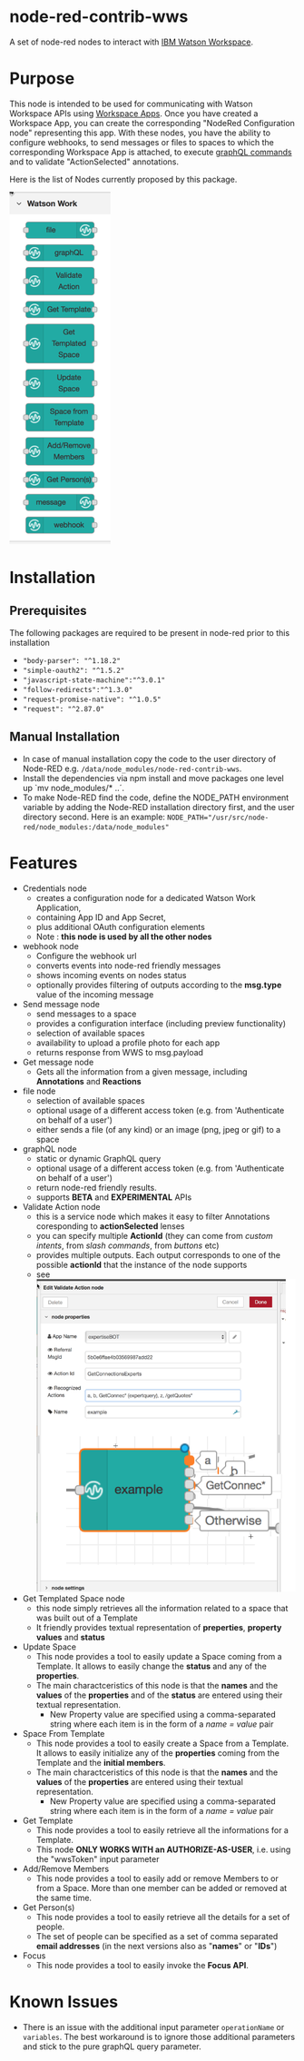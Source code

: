 node-red-contrib-wws
=====================

A set of node-red nodes to interact with [IBM Watson Workspace](https://workspace.ibm.com/).

# Purpose
This node is intended to be used for communicating with Watson Workspace APIs using [Workspace Apps](https://developer.watsonwork.ibm.com/docs/get-started/what-can-you-build). Once you have created a Workspace App, you can create the corresponding "NodeRed Configuration node" representing this app.
With these nodes, you have the ability to configure webhooks, to send messages or files to spaces to which the corresponding Workspace App is attached, to execute [graphQL commands](https://developer.watsonwork.ibm.com/docs/developers-guide/graphql-api) and to validate "ActionSelected" annotations.

Here is the list of Nodes currently proposed by this package.

![Watson Work Palette](help/palette_view.png)

# Installation

## Prerequisites
The following packages are required to be present in node-red prior to this installation
* `"body-parser": "^1.18.2"`
* `"simple-oauth2": "^1.5.2"`
* `"javascript-state-machine":"^3.0.1"`
* `"follow-redirects":"^1.3.0"`
* `"request-promise-native": "^1.0.5"`
* `"request": "^2.87.0"`


## Manual Installation
* In case of manual installation copy the code to the user directory of Node-RED e.g. `/data/node_modules/node-red-contrib-wws`.
* Install the dependencies via npm install and move packages one level up `mv node_modules/* ..´.
* To make Node-RED find the code, define the NODE_PATH environment variable by adding the Node-RED installation directory first, and the user directory second. Here is an example: `NODE_PATH="/usr/src/node-red/node_modules:/data/node_modules"`

# Features
* Credentials node
  * creates a configuration node for a dedicated Watson Work Application, 
  * containing App ID and App Secret, 
  * plus additional OAuth configuration elements
  * Note : **this node is used by all the other nodes**
* webhook node
  * Configure the webhook url
  * converts events into node-red friendly messages
  * shows incoming events on nodes status
  * optionally provides filtering of outputs according to the **msg.type** value of the incoming message
* Send message node
  * send messages to a space
  * provides a configuration interface (including preview functionality)
  * selection of available spaces
  * availability to upload a profile photo for each app
  * returns response from WWS to msg.payload
* Get message node
  * Gets all the information from a given message, including **Annotations** and **Reactions**
* file node
  * selection of available spaces
  * optional usage of a different access token (e.g. from 'Authenticate on behalf of a user')
  * either sends a file (of any kind) or an image (png, jpeg or gif) to a space
* graphQL node
  * static or dynamic GraphQL query 
  * optional usage of a different access token (e.g. from 'Authenticate on behalf of a user')
  * return node-red friendly results.
  * supports **BETA** and **EXPERIMENTAL** APIs
* Validate Action node
  * this is a service node which makes it easy to filter Annotations coresponding to **actionSelected** lenses
  * you can specify multiple **ActionId** (they can come from *custom intents*, from *slash commands*, from *buttons* etc)
  * provides multiple outputs. Each output corresponds to one of the possible **actionId** that the instance of the node supports
  * see ![Validate Action](wws-graphql/icons/wws-action-desc.png)
* Get Templated Space node
  * this node simply retrieves all the information related to a space that was built out of a Template
  * It friendly provides textual representation of **preperties**, **property values** and **status**
* Update Space
  * This node provides a tool to easily update a Space coming from a Template. It allows to easily change the **status** and any of the **properties**.
  * The main charactceristics of this node is that the **names** and the **values** of the **properties** and of the **status** are entered using their textual representation.
    * New Property value are specified using a comma-separated string where each item is in the form of a *name = value* pair
* Space From Template
  * This node provides a tool to easily create a Space from a Template. It allows to easily initialize any of the **properties** coming from the Template and 
    the **initial members**.
  * The main charactceristics of this node is that the **names** and the **values** of the **properties** are entered using their textual representation.
    * New Property value are specified using a comma-separated string where each item is in the form of a *name = value* pair
* Get Template
  * This node provides a tool to easily retrieve all the informations for a Template.
  * This node **ONLY WORKS WITH an AUTHORIZE-AS-USER**, i.e. using the "wwsToken" input parameter
* Add/Remove Members
  * This node provides a tool to easily add or remove Members to or from a Space. More than one member can be added or removed at the same time.
* Get Person(s)
  * This node provides a tool to easily retrieve all the details for a set of people.
  * The set of people can be specified as a set of comma separated **email addresses** (in the next versions also as "**names**" or "**IDs**") 
* Focus
  * This node provides a tool to easily invoke the **Focus API**.

   
# Known Issues
* There is an issue with the additional input parameter `operationName` or `variables`. The best workaround is to ignore those additional parameters and stick to the pure graphQL query parameter.